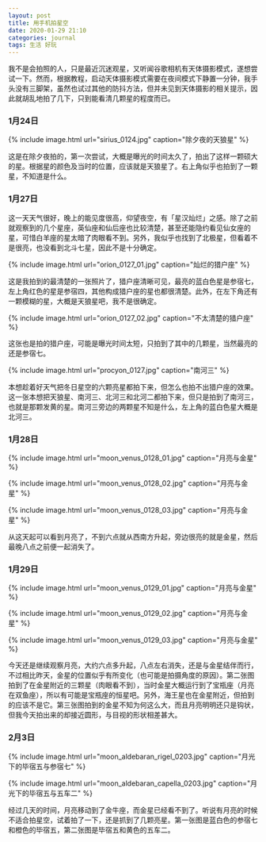 ```yaml
---
layout: post
title: 用手机拍星空
date: 2020-01-29 21:10
categories: journal
tags: 生活 好玩
---
```


我不是会拍照的人，只是最近沉迷观星，又听闻谷歌相机有天体摄影模式，遂想尝试一下。然而，根据教程，启动天体摄影模式需要在夜间模式下静置一分钟，我手头没有三脚架，虽然也试过其他的防抖方法，但并未见到天体摄影的相关提示，因此就胡乱地拍了几下，只到能看清几颗星的程度而已。

### 1月24日

{% include image.html url="sirius_0124.jpg" caption="除夕夜的天狼星" %}

这是在除夕夜拍的，第一次尝试，大概是曝光的时间太久了，拍出了这样一颗硕大的星。根据星的颜色及当时的位置，应该就是天狼星了。右上角似乎也拍到了一颗星，不知道是什么。

### 1月27日

这一天天气很好，晚上的能见度很高，仰望夜空，有「星汉灿烂」之感。除了之前就观察到的几个星座，英仙座和仙后座也比较清楚，甚至还能隐约看见仙女座的星，可惜白羊座的星太暗了肉眼看不到。另外，我似乎也找到了北极星，但看着不是很亮，也没看到北斗七星，因此不是十分确定。

{% include image.html url="orion_0127_01.jpg" caption="灿烂的猎户座" %}

这是我拍到的最清楚的一张照片了，猎户座清晰可见，最亮的蓝白色星是参宿七，左上角红色的星是参宿四，其他构成猎户座的星也都很清楚。此外，在左下角还有一颗模糊的星，大概是天狼星吧，我不是很确定。

{% include image.html url="orion_0127_02.jpg" caption="不太清楚的猎户座" %}

这张也是拍的猎户座，可能是曝光时间太短，只拍到了其中的几颗星，当然最亮的还是参宿七。

{% include image.html url="procyon_0127.jpg" caption="南河三" %}

本想趁着好天气把冬日星空的六颗亮星都拍下来，但怎么也拍不出猎户座的效果。这一张本想把天狼星、南河三、北河三和北河二都拍下来，但只是拍到了南河三，也就是那颗发黄的星。南河三旁边的两颗星不知是什么，左上角的蓝白色星大概是北河三。

### 1月28日

{% include image.html url="moon_venus_0128_01.jpg" caption="月亮与金星" %}

{% include image.html url="moon_venus_0128_02.jpg" caption="月亮与金星" %}

{% include image.html url="moon_venus_0128_03.jpg" caption="月亮与金星" %}

从这天起可以看到月亮了，不到六点就从西南方升起，旁边很亮的就是金星，然后最晚八点之前便一起消失了。

### 1月29日

{% include image.html url="moon_venus_0129_01.jpg" caption="月亮与金星" %}

{% include image.html url="moon_venus_0129_02.jpg" caption="月亮与金星" %}

{% include image.html url="moon_venus_0129_03.jpg" caption="月亮与金星" %}

今天还是继续观察月亮，大约六点多升起，八点左右消失，还是与金星结伴而行，不过相比昨天，金星的位置似乎有所变化（也可能是拍摄角度的原因）。第二张图拍到了在金星附近的三颗星（肉眼看不到），当时金星大概运行到了宝瓶座（月亮在双鱼座），所以有可能是宝瓶座的恒星吧。另外，海王星也在金星附近，但拍到的应该不是它。第三张图拍到的金星不知为何这么大，而且月亮明明还只是钩状，但我今天拍出来的却接近圆形，与目视的形状相差甚大。

### 2月3日

{% include image.html url="moon_aldebaran_rigel_0203.jpg" caption="月光下的毕宿五与参宿七" %}

{% include image.html url="moon_aldebaran_capella_0203.jpg" caption="月光下的毕宿五与五车二" %}

经过几天的时间，月亮移动到了金牛座，而金星已经看不到了。听说有月亮的时候不适合拍星空，试着拍了一下，还是抓到了几颗亮星。第一张图是蓝白色的参宿七和橙色的毕宿五，第二张图是毕宿五和黄色的五车二。

